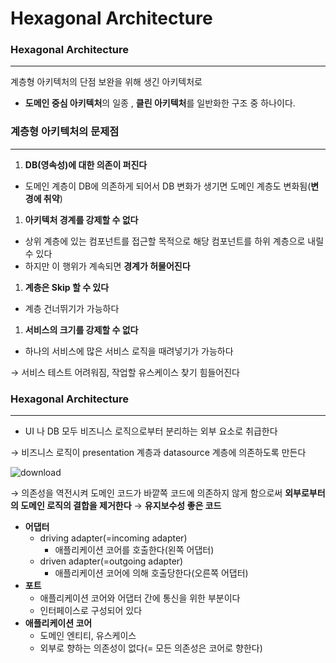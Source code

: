 # Hexagonal Architecture

### Hexagonal Architecture

---

계층형 아키텍처의 단점 보완을 위해 생긴 아키텍처로

- **도메인 중심 아키텍처**의 일종 , **클린 아키텍처**를 일반화한 구조 중 하나이다.

### 계층형 아키텍처의 문제점

---

1. **DB(영속성)에 대한 의존이 퍼진다**

- 도메인 계층이 DB에 의존하게 되어서 DB 변화가 생기면 도메인 계층도 변화됨(**변경에 취약**)

1. **아키텍처 경계를 강제할 수 없다**

- 상위 계층에 있는 컴포넌트를 접근할 목적으로 해당 컴포넌트를 하위 계층으로 내릴 수 있다
- 하지만 이 행위가 계속되면 **경계가 허물어진다**

1. **계층은 Skip 할 수 있다**

- 계층 건너뛰기가 가능하다

1. **서비스의 크기를 강제할 수 없다**

- 하나의 서비스에 많은 서비스 로직을 때려넣기가 가능하다

→ 서비스 테스트 어려워짐, 작업할 유스케이스 찾기 힘들어진다

### Hexagonal Architecture

---

- UI 나 DB 모두 비즈니스 로직으로부터 분리하는 외부 요소로 취급한다

→ 비즈니스 로직이 presentation 계층과 datasource 계층에 의존하도록 만든다

![download](https://github.com/4mjeo/TIL/assets/129156398/95603ff3-e675-4e23-92b2-8390375f6c60)

→ 의존성을 역전시켜 도메인 코드가 바깥쪽 코드에 의존하지 않게 함으로써 **외부로부터의 도메인 로직의 결합을 제거한다** → **유지보수성 좋은 코드**

- **어댑터**
  - driving adapter(=incoming adapter)
    - 애플리케이션 코어를 호출한다(왼쪽 어댑터)
  - driven adapter(=outgoing adapter)
    - 애플리케이션 코어에 의해 호출당한다(오른쪽 어댑터)
- **포트**
  - 애플리케이션 코어와 어댑터 간에 통신을 위한 부분이다
  - 인터페이스로 구성되어 있다
- **애플리케이션 코어**
  - 도메인 엔티티, 유스케이스
  - 외부로 향하는 의존성이 없다(= 모든 의존성은 코어로 향한다)
